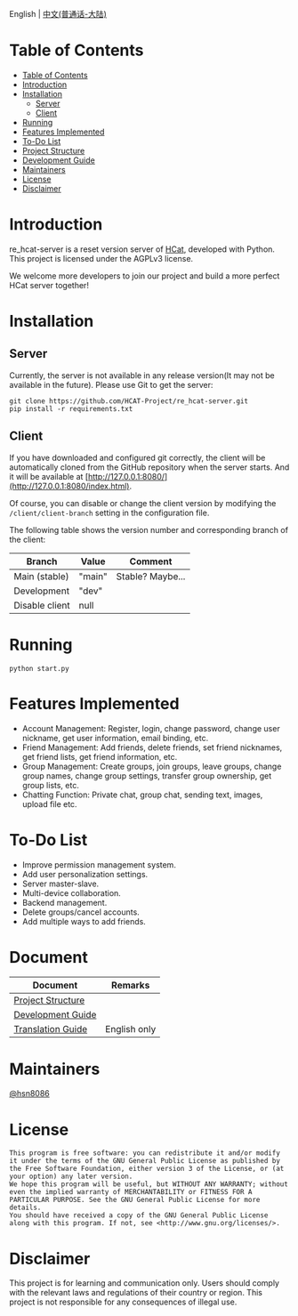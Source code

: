 English | [中文(普通话-大陆)](README.zh-cmn-CN.md)

# Table of Contents

<!-- TOC -->

* [Table of Contents](#table-of-contents)
* [Introduction](#introduction)
* [Installation](#installation)
    * [Server](#server)
    * [Client](#client)
* [Running](#running)
* [Features Implemented](#features-implemented)
* [To-Do List](#to-do-list)
* [Project Structure](#project-structure)
* [Development Guide](#development-guide)
* [Maintainers](#maintainers)
* [License](#license)
* [Disclaimer](#disclaimer)

<!-- TOC -->

# Introduction

re_hcat-server is a reset version server of [HCat](https://hcat.online), developed with Python. This project is licensed
under the AGPLv3 license.

We welcome more developers to join our project and build a more perfect HCat server together!

# Installation

## Server

Currently, the server is not available in any release version(It may not be available in the future). Please use Git to
get the server:

```shell
git clone https://github.com/HCAT-Project/re_hcat-server.git
pip install -r requirements.txt
```

## Client

If you have downloaded and configured git correctly, the client will be automatically cloned from the GitHub repository
when the server starts. And it will be available at [http://127.0.0.1:8080/](http://127.0.0.1:8080/index.html).

Of course, you can disable or change the client version by modifying the `/client/client-branch` setting in the
configuration file.

The following table shows the version number and corresponding branch of the client:

| Branch         | Value  | Comment          |
|----------------|--------|------------------|
| Main (stable)  | "main" | Stable? Maybe... |
| Development    | "dev"  |                  |
| Disable client | null   |                  |

# Running

```shell
python start.py
```

# Features Implemented

- Account Management: Register, login, change password, change user nickname, get user information, email binding, etc.
- Friend Management: Add friends, delete friends, set friend nicknames, get friend lists, get friend information, etc.
- Group Management: Create groups, join groups, leave groups, change group names, change group settings, transfer group
  ownership, get group lists, etc.
- Chatting Function: Private chat, group chat, sending text, images, upload file etc.

# To-Do List

- Improve permission management system.
- Add user personalization settings.
- Server master-slave.
- Multi-device collaboration.
- Backend management.
- Delete groups/cancel accounts.
- Add multiple ways to add friends.

# Document

| Document                                                    | Remarks      |
|-------------------------------------------------------------|--------------|
| [Project Structure](doc/project-structure_en-US.md)         |              |
| [Development Guide](doc/dev-guide_en-US.md)                 |              |
| [Translation Guide](doc/how-to-translate-the-hcat_en-US.md) | English only |

# Maintainers

[@hsn8086](https://github.com/hsn8086)

# License

```
This program is free software: you can redistribute it and/or modify it under the terms of the GNU General Public License as published by the Free Software Foundation, either version 3 of the License, or (at your option) any later version.
We hope this program will be useful, but WITHOUT ANY WARRANTY; without even the implied warranty of MERCHANTABILITY or FITNESS FOR A PARTICULAR PURPOSE. See the GNU General Public License for more details.
You should have received a copy of the GNU General Public License along with this program. If not, see <http://www.gnu.org/licenses/>.
```

# Disclaimer

This project is for learning and communication only. Users should comply with the relevant laws and regulations of their
country or region. This project is not responsible for any consequences of illegal use.
